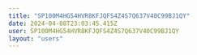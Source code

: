 ```yaml
---
title: "SP100M4HG54HVR8KFJQFS4Z4S7Q637V40C99BJ1QY"
date: 2024-04-08T23:03:45.415Z
user: SP100M4HG54HVR8KFJQFS4Z4S7Q637V40C99BJ1QY
layout: "users"
---
```

    